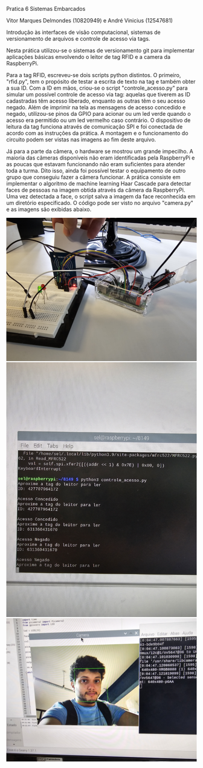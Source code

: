 Pratica 6 Sistemas Embarcados

Vitor Marques Delmondes (10820949) e André Vinicius (12547681)

Introdução às interfaces de visão computacional, sistemas de versionamento de arquivos e controle de acesso via tags.

Nesta prática utilizou-se o sistemas de versionamento git para implementar aplicações básicas envolvendo o leitor de tag RFID
e a camera da RaspberryPi. 

Para a tag RFID, escreveu-se dois scripts python distintos. O primeiro, "rfid.py", tem o propósito de testar a escrita de texto na tag
e também obter a sua ID. Com a ID em mãos, criou-se o script "controle_acesso.py" para simular um possível controle de acesso via tag:
aquelas que tiverem as ID cadastradas têm acesso liberado, enquanto as outras têm o seu acesso negado. Além de imprimir na tela as mensagens
de acesso concedido e negado, utilizou-se pinos da GPIO para acionar ou um led verde quando o acesso era permitido ou um led vermelho
caso contrário. O dispositivo de leitura da tag funciona através de comunicação SPI e foi conectada de acordo com as instruções da prática.
A montagem e o funcionamento do circuito podem ser vistas nas imagens ao fim deste arquivo.

Já para a parte da câmera, o hardware se mostrou um grande impecilho. A maioria das câmeras disponíveis não eram identificadas pela
RaspberryPi e as poucas que estavam funcionando não eram suficientes para atender toda a turma. Dito isso, ainda foi possível testar
o equipamento de outro grupo que conseguiu fazer a câmera funcionar. A prática consiste em implementar o algoritmo de machine learning Haar
Cascade para detectar faces de pessoas na imagem obtida através da câmera da RaspberryPi. Uma vez detectada a face, o script salva a imagem
da face reconhecida em um diretório especificado. O código pode ser visto no arquivo "camera.py" e as imagens são exibidas abaixo.


<img src="/imgs/circuit.jpg">

<img src="/imgs/controle_acesso.jpg">

<img src="/imgs/camera.jpg">
